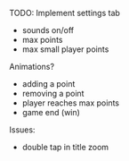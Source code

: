 TODO: 
Implement settings tab 
- sounds on/off 
- max points 
- max small player points

Animations?
- adding a point
- removing a point
- player reaches max points
- game end (win)


Issues:
- double tap in title zoom



